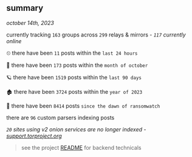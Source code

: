 
## summary
_october 14th, 2023_

currently tracking `163` groups across `299` relays & mirrors - _`117` currently online_

⏲ there have been `11` posts within the `last 24 hours`

🦈 there have been `173` posts within the `month of october`

🪐 there have been `1519` posts within the `last 90 days`

🏚 there have been `3724` posts within the `year of 2023`

🦕 there have been `8414` posts `since the dawn of ransomwatch`

there are `96` custom parsers indexing posts

_`20` sites using v2 onion services are no longer indexed - [support.torproject.org](https://support.torproject.org/onionservices/v2-deprecation/)_

> see the project [README](https://github.com/joshhighet/ransomwatch#ransomwatch--) for backend technicals
